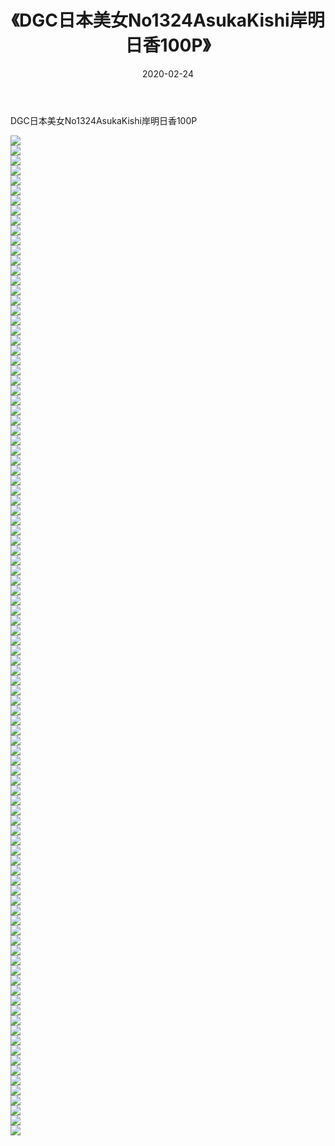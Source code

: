 ﻿---
layout: post
title:  《DGC日本美女No1324AsukaKishi岸明日香100P》
date:   2020-02-24
img: http://img.660000.xyz/Sharelink/性感/2020/DGC日本美女No1324AsukaKishi岸明日香100P/000.jpg
categories: [美女, 清纯, 唯美]
---

DGC日本美女No1324AsukaKishi岸明日香100P

  ![](http://img.660000.xyz/Sharelink/性感/2020/DGC日本美女No1324AsukaKishi岸明日香100P/001.jpg) <br> ![](http://img.660000.xyz/Sharelink/性感/2020/DGC日本美女No1324AsukaKishi岸明日香100P/002.jpg) <br> ![](http://img.660000.xyz/Sharelink/性感/2020/DGC日本美女No1324AsukaKishi岸明日香100P/003.jpg) <br> ![](http://img.660000.xyz/Sharelink/性感/2020/DGC日本美女No1324AsukaKishi岸明日香100P/004.jpg) <br> ![](http://img.660000.xyz/Sharelink/性感/2020/DGC日本美女No1324AsukaKishi岸明日香100P/005.jpg) <br> ![](http://img.660000.xyz/Sharelink/性感/2020/DGC日本美女No1324AsukaKishi岸明日香100P/006.jpg) <br> ![](http://img.660000.xyz/Sharelink/性感/2020/DGC日本美女No1324AsukaKishi岸明日香100P/007.jpg) <br> ![](http://img.660000.xyz/Sharelink/性感/2020/DGC日本美女No1324AsukaKishi岸明日香100P/008.jpg) <br> ![](http://img.660000.xyz/Sharelink/性感/2020/DGC日本美女No1324AsukaKishi岸明日香100P/009.jpg) <br> ![](http://img.660000.xyz/Sharelink/性感/2020/DGC日本美女No1324AsukaKishi岸明日香100P/010.jpg) <br> ![](http://img.660000.xyz/Sharelink/性感/2020/DGC日本美女No1324AsukaKishi岸明日香100P/011.jpg) <br> ![](http://img.660000.xyz/Sharelink/性感/2020/DGC日本美女No1324AsukaKishi岸明日香100P/012.jpg) <br> ![](http://img.660000.xyz/Sharelink/性感/2020/DGC日本美女No1324AsukaKishi岸明日香100P/013.jpg) <br> ![](http://img.660000.xyz/Sharelink/性感/2020/DGC日本美女No1324AsukaKishi岸明日香100P/014.jpg) <br> ![](http://img.660000.xyz/Sharelink/性感/2020/DGC日本美女No1324AsukaKishi岸明日香100P/015.jpg) <br> ![](http://img.660000.xyz/Sharelink/性感/2020/DGC日本美女No1324AsukaKishi岸明日香100P/016.jpg) <br> ![](http://img.660000.xyz/Sharelink/性感/2020/DGC日本美女No1324AsukaKishi岸明日香100P/017.jpg) <br> ![](http://img.660000.xyz/Sharelink/性感/2020/DGC日本美女No1324AsukaKishi岸明日香100P/018.jpg) <br> ![](http://img.660000.xyz/Sharelink/性感/2020/DGC日本美女No1324AsukaKishi岸明日香100P/019.jpg) <br> ![](http://img.660000.xyz/Sharelink/性感/2020/DGC日本美女No1324AsukaKishi岸明日香100P/020.jpg) <br> ![](http://img.660000.xyz/Sharelink/性感/2020/DGC日本美女No1324AsukaKishi岸明日香100P/021.jpg) <br> ![](http://img.660000.xyz/Sharelink/性感/2020/DGC日本美女No1324AsukaKishi岸明日香100P/022.jpg) <br> ![](http://img.660000.xyz/Sharelink/性感/2020/DGC日本美女No1324AsukaKishi岸明日香100P/023.jpg) <br> ![](http://img.660000.xyz/Sharelink/性感/2020/DGC日本美女No1324AsukaKishi岸明日香100P/024.jpg) <br> ![](http://img.660000.xyz/Sharelink/性感/2020/DGC日本美女No1324AsukaKishi岸明日香100P/025.jpg) <br> ![](http://img.660000.xyz/Sharelink/性感/2020/DGC日本美女No1324AsukaKishi岸明日香100P/026.jpg) <br> ![](http://img.660000.xyz/Sharelink/性感/2020/DGC日本美女No1324AsukaKishi岸明日香100P/027.jpg) <br> ![](http://img.660000.xyz/Sharelink/性感/2020/DGC日本美女No1324AsukaKishi岸明日香100P/028.jpg) <br> ![](http://img.660000.xyz/Sharelink/性感/2020/DGC日本美女No1324AsukaKishi岸明日香100P/029.jpg) <br> ![](http://img.660000.xyz/Sharelink/性感/2020/DGC日本美女No1324AsukaKishi岸明日香100P/030.jpg) <br> ![](http://img.660000.xyz/Sharelink/性感/2020/DGC日本美女No1324AsukaKishi岸明日香100P/031.jpg) <br> ![](http://img.660000.xyz/Sharelink/性感/2020/DGC日本美女No1324AsukaKishi岸明日香100P/032.jpg) <br> ![](http://img.660000.xyz/Sharelink/性感/2020/DGC日本美女No1324AsukaKishi岸明日香100P/033.jpg) <br> ![](http://img.660000.xyz/Sharelink/性感/2020/DGC日本美女No1324AsukaKishi岸明日香100P/034.jpg) <br> ![](http://img.660000.xyz/Sharelink/性感/2020/DGC日本美女No1324AsukaKishi岸明日香100P/035.jpg) <br> ![](http://img.660000.xyz/Sharelink/性感/2020/DGC日本美女No1324AsukaKishi岸明日香100P/036.jpg) <br> ![](http://img.660000.xyz/Sharelink/性感/2020/DGC日本美女No1324AsukaKishi岸明日香100P/037.jpg) <br> ![](http://img.660000.xyz/Sharelink/性感/2020/DGC日本美女No1324AsukaKishi岸明日香100P/038.jpg) <br> ![](http://img.660000.xyz/Sharelink/性感/2020/DGC日本美女No1324AsukaKishi岸明日香100P/039.jpg) <br> ![](http://img.660000.xyz/Sharelink/性感/2020/DGC日本美女No1324AsukaKishi岸明日香100P/040.jpg) <br> ![](http://img.660000.xyz/Sharelink/性感/2020/DGC日本美女No1324AsukaKishi岸明日香100P/041.jpg) <br> ![](http://img.660000.xyz/Sharelink/性感/2020/DGC日本美女No1324AsukaKishi岸明日香100P/042.jpg) <br> ![](http://img.660000.xyz/Sharelink/性感/2020/DGC日本美女No1324AsukaKishi岸明日香100P/043.jpg) <br> ![](http://img.660000.xyz/Sharelink/性感/2020/DGC日本美女No1324AsukaKishi岸明日香100P/044.jpg) <br> ![](http://img.660000.xyz/Sharelink/性感/2020/DGC日本美女No1324AsukaKishi岸明日香100P/045.jpg) <br> ![](http://img.660000.xyz/Sharelink/性感/2020/DGC日本美女No1324AsukaKishi岸明日香100P/046.jpg) <br> ![](http://img.660000.xyz/Sharelink/性感/2020/DGC日本美女No1324AsukaKishi岸明日香100P/047.jpg) <br> ![](http://img.660000.xyz/Sharelink/性感/2020/DGC日本美女No1324AsukaKishi岸明日香100P/048.jpg) <br> ![](http://img.660000.xyz/Sharelink/性感/2020/DGC日本美女No1324AsukaKishi岸明日香100P/049.jpg) <br> ![](http://img.660000.xyz/Sharelink/性感/2020/DGC日本美女No1324AsukaKishi岸明日香100P/050.jpg) <br> ![](http://img.660000.xyz/Sharelink/性感/2020/DGC日本美女No1324AsukaKishi岸明日香100P/051.jpg) <br> ![](http://img.660000.xyz/Sharelink/性感/2020/DGC日本美女No1324AsukaKishi岸明日香100P/052.jpg) <br> ![](http://img.660000.xyz/Sharelink/性感/2020/DGC日本美女No1324AsukaKishi岸明日香100P/053.jpg) <br> ![](http://img.660000.xyz/Sharelink/性感/2020/DGC日本美女No1324AsukaKishi岸明日香100P/054.jpg) <br> ![](http://img.660000.xyz/Sharelink/性感/2020/DGC日本美女No1324AsukaKishi岸明日香100P/055.jpg) <br> ![](http://img.660000.xyz/Sharelink/性感/2020/DGC日本美女No1324AsukaKishi岸明日香100P/056.jpg) <br> ![](http://img.660000.xyz/Sharelink/性感/2020/DGC日本美女No1324AsukaKishi岸明日香100P/057.jpg) <br> ![](http://img.660000.xyz/Sharelink/性感/2020/DGC日本美女No1324AsukaKishi岸明日香100P/058.jpg) <br> ![](http://img.660000.xyz/Sharelink/性感/2020/DGC日本美女No1324AsukaKishi岸明日香100P/059.jpg) <br> ![](http://img.660000.xyz/Sharelink/性感/2020/DGC日本美女No1324AsukaKishi岸明日香100P/060.jpg) <br> ![](http://img.660000.xyz/Sharelink/性感/2020/DGC日本美女No1324AsukaKishi岸明日香100P/061.jpg) <br> ![](http://img.660000.xyz/Sharelink/性感/2020/DGC日本美女No1324AsukaKishi岸明日香100P/062.jpg) <br> ![](http://img.660000.xyz/Sharelink/性感/2020/DGC日本美女No1324AsukaKishi岸明日香100P/063.jpg) <br> ![](http://img.660000.xyz/Sharelink/性感/2020/DGC日本美女No1324AsukaKishi岸明日香100P/064.jpg) <br> ![](http://img.660000.xyz/Sharelink/性感/2020/DGC日本美女No1324AsukaKishi岸明日香100P/065.jpg) <br> ![](http://img.660000.xyz/Sharelink/性感/2020/DGC日本美女No1324AsukaKishi岸明日香100P/066.jpg) <br> ![](http://img.660000.xyz/Sharelink/性感/2020/DGC日本美女No1324AsukaKishi岸明日香100P/067.jpg) <br> ![](http://img.660000.xyz/Sharelink/性感/2020/DGC日本美女No1324AsukaKishi岸明日香100P/068.jpg) <br> ![](http://img.660000.xyz/Sharelink/性感/2020/DGC日本美女No1324AsukaKishi岸明日香100P/069.jpg) <br> ![](http://img.660000.xyz/Sharelink/性感/2020/DGC日本美女No1324AsukaKishi岸明日香100P/070.jpg) <br> ![](http://img.660000.xyz/Sharelink/性感/2020/DGC日本美女No1324AsukaKishi岸明日香100P/071.jpg) <br> ![](http://img.660000.xyz/Sharelink/性感/2020/DGC日本美女No1324AsukaKishi岸明日香100P/072.jpg) <br> ![](http://img.660000.xyz/Sharelink/性感/2020/DGC日本美女No1324AsukaKishi岸明日香100P/073.jpg) <br> ![](http://img.660000.xyz/Sharelink/性感/2020/DGC日本美女No1324AsukaKishi岸明日香100P/074.jpg) <br> ![](http://img.660000.xyz/Sharelink/性感/2020/DGC日本美女No1324AsukaKishi岸明日香100P/075.jpg) <br> ![](http://img.660000.xyz/Sharelink/性感/2020/DGC日本美女No1324AsukaKishi岸明日香100P/076.jpg) <br> ![](http://img.660000.xyz/Sharelink/性感/2020/DGC日本美女No1324AsukaKishi岸明日香100P/077.jpg) <br> ![](http://img.660000.xyz/Sharelink/性感/2020/DGC日本美女No1324AsukaKishi岸明日香100P/078.jpg) <br> ![](http://img.660000.xyz/Sharelink/性感/2020/DGC日本美女No1324AsukaKishi岸明日香100P/079.jpg) <br> ![](http://img.660000.xyz/Sharelink/性感/2020/DGC日本美女No1324AsukaKishi岸明日香100P/080.jpg) <br> ![](http://img.660000.xyz/Sharelink/性感/2020/DGC日本美女No1324AsukaKishi岸明日香100P/081.jpg) <br> ![](http://img.660000.xyz/Sharelink/性感/2020/DGC日本美女No1324AsukaKishi岸明日香100P/082.jpg) <br> ![](http://img.660000.xyz/Sharelink/性感/2020/DGC日本美女No1324AsukaKishi岸明日香100P/083.jpg) <br> ![](http://img.660000.xyz/Sharelink/性感/2020/DGC日本美女No1324AsukaKishi岸明日香100P/084.jpg) <br> ![](http://img.660000.xyz/Sharelink/性感/2020/DGC日本美女No1324AsukaKishi岸明日香100P/085.jpg) <br> ![](http://img.660000.xyz/Sharelink/性感/2020/DGC日本美女No1324AsukaKishi岸明日香100P/086.jpg) <br> ![](http://img.660000.xyz/Sharelink/性感/2020/DGC日本美女No1324AsukaKishi岸明日香100P/087.jpg) <br> ![](http://img.660000.xyz/Sharelink/性感/2020/DGC日本美女No1324AsukaKishi岸明日香100P/088.jpg) <br> ![](http://img.660000.xyz/Sharelink/性感/2020/DGC日本美女No1324AsukaKishi岸明日香100P/089.jpg) <br> ![](http://img.660000.xyz/Sharelink/性感/2020/DGC日本美女No1324AsukaKishi岸明日香100P/090.jpg) <br> ![](http://img.660000.xyz/Sharelink/性感/2020/DGC日本美女No1324AsukaKishi岸明日香100P/091.jpg) <br> ![](http://img.660000.xyz/Sharelink/性感/2020/DGC日本美女No1324AsukaKishi岸明日香100P/092.jpg) <br> ![](http://img.660000.xyz/Sharelink/性感/2020/DGC日本美女No1324AsukaKishi岸明日香100P/093.jpg) <br> ![](http://img.660000.xyz/Sharelink/性感/2020/DGC日本美女No1324AsukaKishi岸明日香100P/094.jpg) <br> ![](http://img.660000.xyz/Sharelink/性感/2020/DGC日本美女No1324AsukaKishi岸明日香100P/095.jpg) <br> ![](http://img.660000.xyz/Sharelink/性感/2020/DGC日本美女No1324AsukaKishi岸明日香100P/096.jpg) <br> ![](http://img.660000.xyz/Sharelink/性感/2020/DGC日本美女No1324AsukaKishi岸明日香100P/097.jpg) <br> ![](http://img.660000.xyz/Sharelink/性感/2020/DGC日本美女No1324AsukaKishi岸明日香100P/098.jpg) <br> ![](http://img.660000.xyz/Sharelink/性感/2020/DGC日本美女No1324AsukaKishi岸明日香100P/099.jpg) <br> ![](http://img.660000.xyz/Sharelink/性感/2020/DGC日本美女No1324AsukaKishi岸明日香100P/100.jpg) <br>